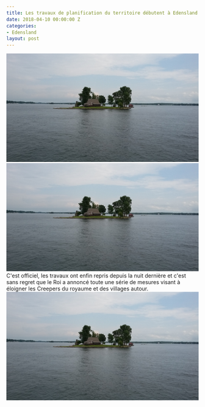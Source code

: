 ```yaml
---
title: Les travaux de planification du territoire débutent à Edensland
date: 2018-04-10 00:00:00 Z
categories:
- Edensland
layout: post
---
```


![](/_uploads/20170807_140803.jpg)![](/_uploads/20170807_140803.jpg)C'est officiel, les travaux ont enfin repris depuis la nuit derni&egrave;re et c'est sans regret que le Roi a annonc&eacute; toute une s&eacute;rie de mesures visant &agrave; &eacute;loigner les Creepers du royaume et des villages autour.![](/_uploads/20170807_140803.jpg)